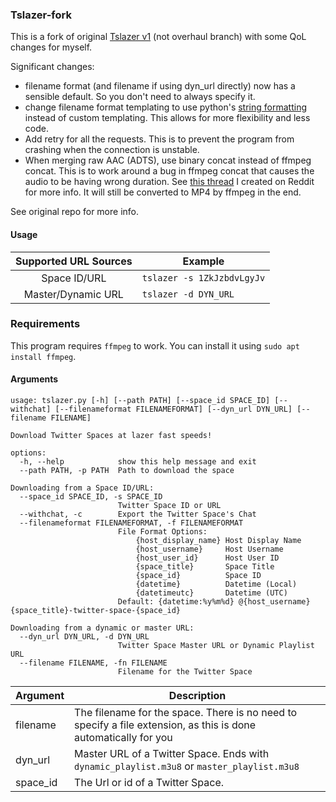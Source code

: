### Tslazer-fork
This is a fork of original [Tslazer v1](https://github.com/HoloArchivists/tslazer) (not overhaul branch) with some QoL changes for myself.

Significant changes:
- filename format (and filename if using dyn_url directly) now has a sensible default. So you don't need to always specify it.
- change filename format templating to use python's [string formatting](https://docs.python.org/3/library/string.html#format-string-syntax) instead of custom templating. This allows for more flexibility and less code.
- Add retry for all the requests. This is to prevent the program from crashing when the connection is unstable.
- When merging raw AAC (ADTS), use binary concat instead of ffmpeg concat. This is to work around a bug in ffmpeg concat that causes the audio to be having wrong duration. See [this thread](https://www.reddit.com/r/ffmpeg/comments/13pds8a/why_does_concatenate_raw_aac_files_directly_into/) I created on Reddit for more info. It will still be converted to MP4 by ffmpeg in the end.

See original repo for more info.

#### Usage

|  Supported URL Sources | Example|
| :------------: | -------------- |
| Space ID/URL | `tslazer -s 1ZkJzbdvLgyJv` |
| Master/Dynamic URL| `tslazer -d DYN_URL` |

### Requirements
This program requires `ffmpeg` to work. You can install it using `sudo apt install ffmpeg`.

#### Arguments

    usage: tslazer.py [-h] [--path PATH] [--space_id SPACE_ID] [--withchat] [--filenameformat FILENAMEFORMAT] [--dyn_url DYN_URL] [--filename FILENAME]

    Download Twitter Spaces at lazer fast speeds!

    options:
      -h, --help            show this help message and exit
      --path PATH, -p PATH  Path to download the space

    Downloading from a Space ID/URL:
      --space_id SPACE_ID, -s SPACE_ID
                            Twitter Space ID or URL
      --withchat, -c        Export the Twitter Space's Chat
      --filenameformat FILENAMEFORMAT, -f FILENAMEFORMAT
                            File Format Options:
                                {host_display_name} Host Display Name
                                {host_username}     Host Username
                                {host_user_id}      Host User ID
                                {space_title}       Space Title
                                {space_id}          Space ID
                                {datetime}          Datetime (Local)
                                {datetimeutc}       Datetime (UTC)
                            Default: {datetime:%y%m%d} @{host_username} {space_title}-twitter-space-{space_id}

    Downloading from a dynamic or master URL:
      --dyn_url DYN_URL, -d DYN_URL
                            Twitter Space Master URL or Dynamic Playlist URL
      --filename FILENAME, -fn FILENAME
                            Filename for the Twitter Space


|  Argument  |  Description |
| ------------ | ------------ |
| filename | The filename for the space. There is no need  to specify a file extension, as this is done automatically for you |
| dyn_url | Master URL of a Twitter Space. Ends with `dynamic_playlist.m3u8` or `master_playlist.m3u8` |
| space_id | The Url or id of a Twitter Space. |